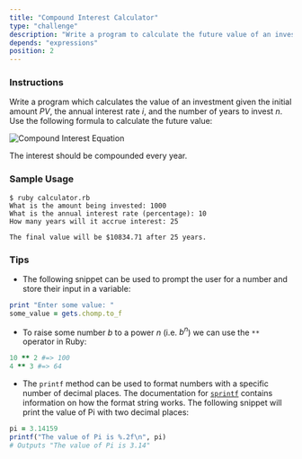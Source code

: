 ```yaml
---
title: "Compound Interest Calculator"
type: "challenge"
description: "Write a program to calculate the future value of an investment."
depends: "expressions"
position: 2
---
```


### Instructions

Write a program which calculates the value of an investment given the initial amount *PV*, the annual interest rate *i*, and the number of years to invest *n*. Use the following formula to calculate the future value:

![Compound Interest Equation](http://upload.wikimedia.org/math/e/0/c/e0ca87a82c591a0e0610792963751fd5.png)

The interest should be compounded every year.

### Sample Usage

```no-highlight
$ ruby calculator.rb
What is the amount being invested: 1000
What is the annual interest rate (percentage): 10
How many years will it accrue interest: 25

The final value will be $10834.71 after 25 years.
```

### Tips

* The following snippet can be used to prompt the user for a number and store their input in a variable:

```ruby
print "Enter some value: "
some_value = gets.chomp.to_f
```

* To raise some number *b* to a power *n* (i.e. *b<sup>n</sup>*) we can use the `**` operator in Ruby:

```ruby
10 ** 2 #=> 100
4 ** 3 #=> 64
```

* The `printf` method can be used to format numbers with a specific number of decimal places. The documentation for [`sprintf`][sprintf] contains information on how the format string works. The following snippet will print the value of Pi with two decimal places:

```ruby
pi = 3.14159
printf("The value of Pi is %.2f\n", pi)
# Outputs "The value of Pi is 3.14"
```

[sprintf]: http://ruby-doc.org/core-1.9.3/Kernel.html#method-i-sprintf
